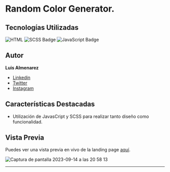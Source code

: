 # Random Color Generator.


## Tecnologías Utilizadas

![HTML](https://img.shields.io/badge/-HTML-ff4500?style=flat&logo=html5&logoColor=white)
![SCSS Badge](https://img.shields.io/badge/-SCSS-CC6699?style=flat&logo=sass&logoColor=white)
![JavaScript Badge](https://img.shields.io/badge/-JavaScript-F7DF1E?style=flat&logo=javascript&logoColor=black)


## Autor

**Luis Almenarez**

* [Linkedin](www.linkedin.com/in/luis-almenarez)
* [Twitter](https://twitter.com/Almeis_Dev)
* [Instagram](https://www.instagram.com/luis_carlos_ap/)


## Características Destacadas

- Utilización de JavasCript y SCSS para realizar tanto diseño como funcionalidad.

## Vista Previa

Puedes ver una vista previa en vivo de la landing page [aquí](https://generatorcolorrandom.netlify.app/).

![Captura de pantalla 2023-09-14 a las 20 58 13](https://github.com/Luis-Almenarez/randomColor/assets/125621759/1ac6e4a4-11be-45c3-ac0a-a9fb13e793a0)


<hr>
